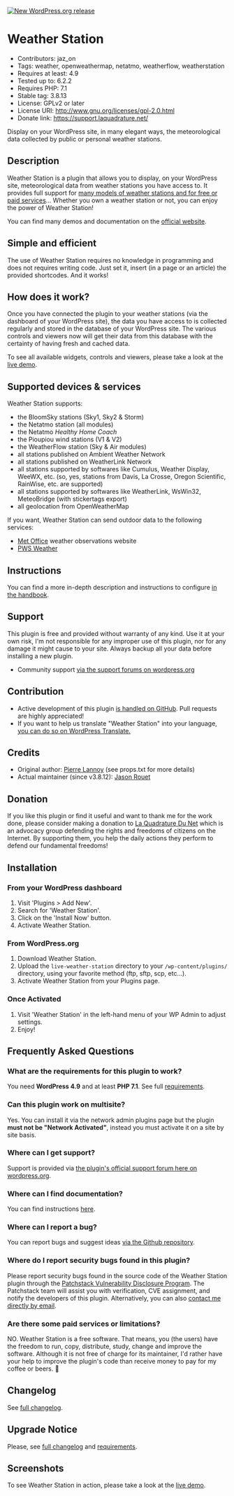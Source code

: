 [![New WordPress.org release](https://github.com/Weather-Station-Software/live-weather-station/actions/workflows/deploy-new-release.yml/badge.svg)](https://github.com/Weather-Station-Software/live-weather-station/actions/workflows/deploy-new-release.yml)

# Weather Station
- Contributors: jaz_on
- Tags: weather, openweathermap, netatmo, weatherflow, weatherstation
- Requires at least: 4.9
- Tested up to: 6.2.2
- Requires PHP: 7.1
- Stable tag: 3.8.13
- License: GPLv2 or later
- License URI: http://www.gnu.org/licenses/gpl-2.0.html
- Donate link: https://support.laquadrature.net/

Display on your WordPress site, in many elegant ways, the meteorological data collected by public or personal weather stations.

## Description
Weather Station is a plugin that allows you to display, on your WordPress site, meteorological data from weather stations you have access to. It provides full support for [many models of weather stations and for free or paid services](https://weather.station.software/handbook/technical-specifications/)&hellip;
Whether you own a weather station or not, you can enjoy the power of Weather Station!

You can find many demos and documentation on the [official website](https://weather.station.software/).

## Simple and efficient
The use of Weather Station requires no knowledge in programming and does not requires writing code.
Just set it, insert (in a page or an article) the provided shortcodes. And it works!

## How does it work?
Once you have connected the plugin to your weather stations (via the dashboard of your WordPress site), the data you have access to is collected regularly and stored in the database of your WordPress site.
The various controls and viewers now will get their data from this database with the certainty of having fresh and cached data.

To see all available widgets, controls and viewers, please take a look at the [live demo](https://weather.station.software/weather-station-in-action/).


## Supported devices & services
Weather Station supports:

* the BloomSky stations (Sky1, Sky2 & Storm)
* the Netatmo station (all modules)
* the Netatmo *Healthy Home Coach*
* the Pioupiou wind stations (V1 & V2)
* the WeatherFlow station (Sky & Air modules)
* all stations published on Ambient Weather Network
* all stations published on WeatherLink Network
* all stations supported by softwares like Cumulus, Weather Display, WeeWX, etc. (so, yes, stations from Davis, La Crosse, Oregon Scientific, RainWise, etc. are supported)
* all stations supported by softwares like WeatherLink, WsWin32, MeteoBridge (with stickertags export)
* all geolocation from OpenWeatherMap

If you want, Weather Station can send outdoor data to the following services:

* [Met Office](http://wow.metoffice.gov.uk/) weather observations website
* [PWS Weather](http://www.pwsweather.com/)

## Instructions
You can find a more in-depth description and instructions to configure [in the handbook](https://weather.station.software/handbook/).

## Support
This plugin is free and provided without warranty of any kind. Use it at your own risk, I'm not responsible for any improper use of this plugin, nor for any damage it might cause to your site. Always backup all your data before installing a new plugin.
- Community support [via the support forums on wordpress.org](https://wordpress.org/support/plugin/live-weather-station/)

## Contribution
- Active development of this plugin [is handled on GitHub](https://github.com/Weather-Station-Software/live-weather-station). Pull requests are highly appreciated!
- If you want to help us translate "Weather Station" into your language, [you can do so on WordPress Translate.](https://translate.wordpress.org/projects/wp-plugins/live-weather-station/)

## Credits
- Original author: [Pierre Lannoy](https://profiles.wordpress.org/pierrelannoy/) (see props.txt for more details)
- Actual maintainer (since v3.8.12): [Jason Rouet](https://profiles.wordpress.org/jaz_on/)

## Donation
If you like this plugin or find it useful and want to thank me for the work done, please consider making a donation to [La Quadrature Du Net](https://www.laquadrature.net/en) which is an advocacy group defending the rights and freedoms of citizens on the Internet. By supporting them, you help the daily actions they perform to defend our fundamental freedoms!


## Installation

### From your WordPress dashboard

1. Visit 'Plugins > Add New'.
2. Search for 'Weather Station'.
3. Click on the 'Install Now' button.
4. Activate Weather Station.

### From WordPress.org

1. Download Weather Station.
2. Upload the `live-weather-station` directory to your `/wp-content/plugins/` directory, using your favorite method (ftp, sftp, scp, etc...).
3. Activate Weather Station from your Plugins page.

### Once Activated

1. Visit 'Weather Station' in the left-hand menu of your WP Admin to adjust settings.
2. Enjoy!

## Frequently Asked Questions

### What are the requirements for this plugin to work?

You need **WordPress 4.9** and at least **PHP 7.1**. See full [requirements](https://weather.station.software/handbook/requirements/).

### Can this plugin work on multisite?

Yes. You can install it via the network admin plugins page but the plugin **must not be "Network Activated"**, instead you must activate it on a site by site basis.

### Where can I get support?

Support is provided via [the plugin's official support forum here on wordpress.org](https://wordpress.org/support/plugin/live-weather-station/).

### Where can I find documentation?

You can find instructions [here](https://weather.station.software/handbook/).

### Where can I report a bug?
 
You can report bugs and suggest ideas [via the Github repository](https://github.com/Weather-Station-Software/live-weather-station/issues).

### Where do I report security bugs found in this plugin?
Please report security bugs found in the source code of the Weather Station plugin through the [Patchstack Vulnerability Disclosure Program](https://patchstack.com/database/vdp/live-weather-station).
The Patchstack team will assist you with verification, CVE assignment, and notify the developers of this plugin.
Alternatively, you can also [contact me directly by email](mailto:weather@station.network).

### Are there some paid services or limitations?
NO. Weather Station is a free software. That means, you (the users) have the freedom to run, copy, distribute, study, change and improve the software.
Although it is not free of charge for its maintainer, I'd rather have your help to improve the plugin's code than receive money to pay for my coffee or beers. 🫶

## Changelog

See [full changelog](https://weather.station.software/handbook/changelog/).

## Upgrade Notice

Please, see [full changelog](https://weather.station.software/handbook/changelog/) and [requirements](https://weather.station.software/handbook/requirements/).

## Screenshots

To see Weather Station in action, please take a look at the [live demo](https://weather.station.software/weather-station-in-action/).
